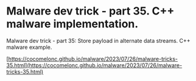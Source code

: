 # Malware dev trick - part 35. C++ malware implementation.

Malware dev trick - part 35: Store payload in alternate data streams. C++ malware example.    

[https://cocomelonc.github.io/malware/2023/07/26/malware-tricks-35.html](https://cocomelonc.github.io/malware/2023/07/26/malware-tricks-35.html)     
